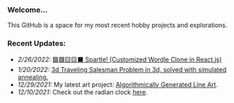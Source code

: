 ### Welcome...

This GitHub is a space for my most recent hobby projects and explorations.

### Recent Updates:
- <i>2/26/2022: </i> [🟩🟩🟨🟨⬛ Spartle! (Customized Wordle Clone in React.js)](https://henryburkhardt.github.io/spartle/)
- <i>1/20/2022: </i> [3d Traveling Salesman Problem in 3d, solved with simulated annealing.](https://henryburkhardt.github.io/simulated-annealing/)
- <i>12/29/2021: </i> My latest art project: [Algorithmically Generated Line Art](https://henryburkhardt.github.io/algorithmic-lines/).
- <i>12/10/2021:</i> Check out the radian clock [here](https://henryburkhardt.github.io/radianClock/).
